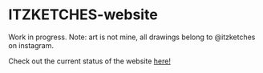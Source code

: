 # ITZKETCHES-website
<p>Work in progress. Note: art is not mine, all drawings belong to @itzketches on instagram.</p>
<p>Check out the current status of the website <a href="https://lilyxmeng.github.io/itzketches/">here!</a></p>

